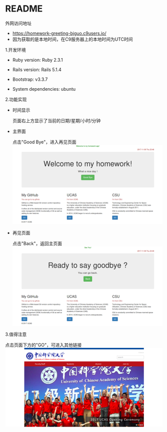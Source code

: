 # README

外网访问地址

* https://homework-greeting-bjguo.c9users.io/
* 因为获取的是本地时间，在C9服务器上的本地时间为UTC时间

1.开发环境

* Ruby version: Ruby 2.3.1

* Rails version: Rails 5.1.4

* Bootstrap: v3.3.7

* System dependencies: ubuntu


2.功能实现

* 时间显示

  页面右上方显示了当前的日期/星期/小时/分钟

* 主界面
  
  点击"Good Bye"，进入再见页面
![image](https://github.com/bingjunguo/homework_greeting/blob/master/screenshots/home.png)

* 再见页面

  点击"Back"，返回主页面
![image](https://github.com/bingjunguo/homework_greeting/blob/master/screenshots/goodbye.png)


3.值得注意
  
  点击页面下方的"GO"，可进入其他链接
![image](https://github.com/bingjunguo/homework_greeting/blob/master/screenshots/ucas.png)
